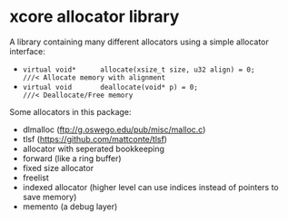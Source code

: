 # xcore allocator library

A library containing many different allocators using a simple allocator interface:

* ```virtual void*		allocate(xsize_t size, u32 align) = 0;			///< Allocate memory with alignment```
* ```virtual void		deallocate(void* p) = 0;						///< Deallocate/Free memory```

Some allocators in this package:

* dlmalloc (<ftp://g.oswego.edu/pub/misc/malloc.c>)
* tlsf (<https://github.com/mattconte/tlsf>)
* allocator with seperated bookkeeping
* forward (like a ring buffer)
* fixed size allocator
* freelist
* indexed allocator (higher level can use indices instead of pointers to save memory)
* memento (a debug layer)
